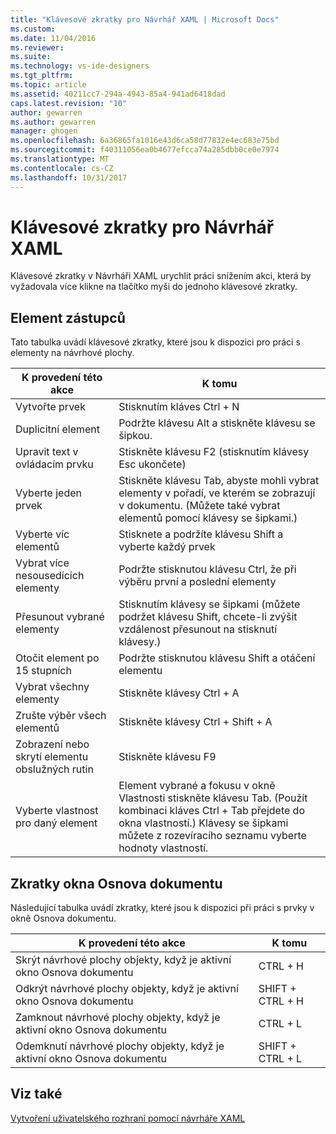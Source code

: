 ```yaml
---
title: "Klávesové zkratky pro Návrhář XAML | Microsoft Docs"
ms.custom: 
ms.date: 11/04/2016
ms.reviewer: 
ms.suite: 
ms.technology: vs-ide-designers
ms.tgt_pltfrm: 
ms.topic: article
ms.assetid: 40211cc7-294a-4943-85a4-941ad6418dad
caps.latest.revision: "10"
author: gewarren
ms.author: gewarren
manager: ghogen
ms.openlocfilehash: 6a36865fa1016e43d6ca58d77832e4ec683e75bd
ms.sourcegitcommit: f40311056ea0b4677efcca74a285dbb0ce0e7974
ms.translationtype: MT
ms.contentlocale: cs-CZ
ms.lasthandoff: 10/31/2017
---
```

# <a name="keyboard-shortcuts--for-xaml-designer"></a>Klávesové zkratky pro Návrhář XAML
Klávesové zkratky v Návrháři XAML urychlit práci snížením akci, která by vyžadovala více klikne na tlačítko myši do jednoho klávesové zkratky.  
  
## <a name="element-shortcuts"></a>Element zástupců  
 Tato tabulka uvádí klávesové zkratky, které jsou k dispozici pro práci s elementy na návrhové plochy.  
  
|**K provedení této akce**|**K tomu**|  
|--------------------------------|-----------------|  
|Vytvořte prvek|Stisknutím kláves Ctrl + N|  
|Duplicitní element|Podržte klávesu Alt a stiskněte klávesu se šipkou.|  
|Upravit text v ovládacím prvku|Stiskněte klávesu F2 (stisknutím klávesy Esc ukončete)|  
|Vyberte jeden prvek|Stiskněte klávesu Tab, abyste mohli vybrat elementy v pořadí, ve kterém se zobrazují v dokumentu. (Můžete také vybrat elementů pomocí klávesy se šipkami.)|  
|Vyberte víc elementů|Stisknete a podržíte klávesu Shift a vyberte každý prvek|  
|Vybrat více nesousedících elementy|Podržte stisknutou klávesu Ctrl, že při výběru první a poslední elementy|  
|Přesunout vybrané elementy|Stisknutím klávesy se šipkami (můžete podržet klávesu Shift, chcete-li zvýšit vzdálenost přesunout na stisknutí klávesy.)|  
|Otočit element po 15 stupních|Podržte stisknutou klávesu Shift a otáčení elementu|  
|Vybrat všechny elementy|Stiskněte klávesy Ctrl + A|  
|Zrušte výběr všech elementů|Stiskněte klávesy Ctrl + Shift + A|  
|Zobrazení nebo skrytí elementu obslužných rutin|Stiskněte klávesu F9|  
|Vyberte vlastnost pro daný element|Element vybrané a fokusu v okně Vlastnosti stiskněte klávesu Tab. (Použít kombinaci kláves Ctrl + Tab přejdete do okna vlastností.) Klávesy se šipkami můžete z rozevíracího seznamu vyberte hodnoty vlastností.|  
  
## <a name="document-outline-window-shortcuts"></a>Zkratky okna Osnova dokumentu  
 Následující tabulka uvádí zkratky, které jsou k dispozici při práci s prvky v okně Osnova dokumentu.  
  
|**K provedení této akce**|**K tomu**|  
|--------------------------------|-----------------|  
|Skrýt návrhové plochy objekty, když je aktivní okno Osnova dokumentu|CTRL + H|  
|Odkrýt návrhové plochy objekty, když je aktivní okno Osnova dokumentu|SHIFT + CTRL + H|  
|Zamknout návrhové plochy objekty, když je aktivní okno Osnova dokumentu|CTRL + L|  
|Odemknutí návrhové plochy objekty, když je aktivní okno Osnova dokumentu|SHIFT + CTRL + L|  
  
## <a name="see-also"></a>Viz také  
 [Vytvoření uživatelského rozhraní pomocí návrháře XAML](../designers/creating-a-ui-by-using-xaml-designer-in-visual-studio.md)
